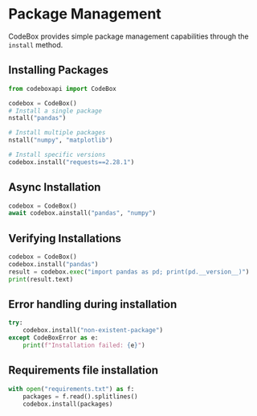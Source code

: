 # Package Management

CodeBox provides simple package management capabilities through the `install` method.

## Installing Packages

```python
from codeboxapi import CodeBox

codebox = CodeBox()
# Install a single package
nstall("pandas")

# Install multiple packages
nstall("numpy", "matplotlib")

# Install specific versions
codebox.install("requests==2.28.1")
```

## Async Installation

```python
codebox = CodeBox()
await codebox.ainstall("pandas", "numpy")
```

## Verifying Installations

```python
codebox = CodeBox()
codebox.install("pandas")
result = codebox.exec("import pandas as pd; print(pd.__version__)")
print(result.text)
```

## Error handling during installation

```python
try:
    codebox.install("non-existent-package")
except CodeBoxError as e:
    print(f"Installation failed: {e}")
```

## Requirements file installation

```python
with open("requirements.txt") as f:
    packages = f.read().splitlines()
    codebox.install(packages)
```
